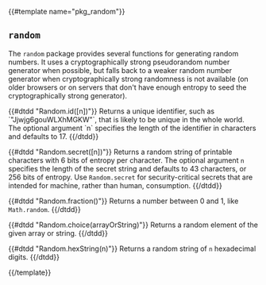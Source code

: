 {{#template name="pkg_random"}}
## `random`

The `random` package provides several functions for generating random
numbers. It uses a cryptographically strong pseudorandom number generator when
possible, but falls back to a weaker random number generator when
cryptographically strong randomness is not available (on older browsers or on
servers that don't have enough entropy to seed the cryptographically strong
generator).

<dl class="callbacks">
{{#dtdd "Random.id([n])"}}
Returns a unique identifier, such as `"Jjwjg6gouWLXhMGKW"`, that is
likely to be unique in the whole world. The optional argument `n`
specifies the length of the identifier in characters and defaults to 17.
{{/dtdd}}

{{#dtdd "Random.secret([n])"}}
Returns a random string of printable characters with 6 bits of
entropy per character. The optional argument `n` specifies the length of
the secret string and defaults to 43 characters, or 256 bits of
entropy. Use `Random.secret` for security-critical secrets that are
intended for machine, rather than human, consumption.
{{/dtdd}}

{{#dtdd "Random.fraction()"}}
Returns a number between 0 and 1, like `Math.random`.
{{/dtdd}}

{{#dtdd "Random.choice(arrayOrString)"}}
Returns a random element of the given array or string.
{{/dtdd}}

{{#dtdd "Random.hexString(n)"}}
Returns a random string of `n` hexadecimal digits.
{{/dtdd}}
</dl>

{{/template}}
